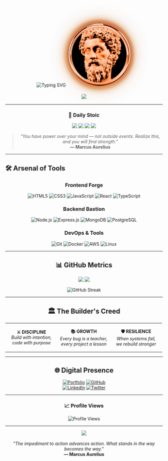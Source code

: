 <div align="center">

<img src="https://readme-typing-svg.herokuapp.com?font=Orbitron&size=35&pause=1000&color=D87B46&center=true&vCenter=true&width=600&lines=Sanderson+Nyange;Stoic+%E2%80%A2+Builder+%E2%80%A2+Thinker" alt="Typing SVG" />

<div style="position: relative; display: inline-block; margin: 20px 0;">
  <div style="position: absolute; top: -10px; left: -10px; right: -10px; bottom: -10px; background: radial-gradient(circle, rgba(216, 123, 70, 0.6) 0%, rgba(232, 179, 116, 0.4) 50%, rgba(196, 106, 53, 0.2) 100%); border-radius: 50%; filter: blur(8px); animation: pulse 2s infinite;"></div>
  <div style="position: absolute; top: -5px; left: -5px; right: -5px; bottom: -5px; background: linear-gradient(45deg, #d87b46, #e8b374, #c46a35, #d87b46); border-radius: 50%; filter: blur(4px); animation: rotate 3s linear infinite;"></div>
  <img src="https://github.com/nyvnge/nyvnge/blob/main/101863068.png" width="200px" alt="Marcus Aurelius Profile" style="position: relative; border-radius: 50%; border: 3px solid #d87b46; box-shadow: 0 0 20px rgba(216, 123, 70, 0.7), 0 0 40px rgba(232, 179, 116, 0.5), 0 0 60px rgba(196, 106, 53, 0.3);" />
</div>

<br/>

<img src="https://capsule-render.vercel.app/api?type=waving&color=gradient&customColorList=6,7,8,9&height=120&section=header&text=Philosophy%20in%20Code&fontSize=30&fontColor=FFD700&animation=fadeIn" />

</div>

---

<div align="center">

### 💭 **Daily Stoic**
<img src="https://img.shields.io/badge/💪-Discipline-d87b46?style=for-the-badge&labelColor=2d1810&color=d87b46" />
<img src="https://img.shields.io/badge/🧠-Wisdom-e8b374?style=for-the-badge&labelColor=2d1810&color=e8b374" />
<img src="https://img.shields.io/badge/⚖️-Justice-c46a35?style=for-the-badge&labelColor=2d1810&color=c46a35" />
<img src="https://img.shields.io/badge/💎-Courage-8b4513?style=for-the-badge&labelColor=2d1810&color=8b4513" />

> *"You have power over your mind — not outside events. Realize this, and you will find strength."*  
> **— Marcus Aurelius**

</div>

---

## 🛠️ **Arsenal of Tools**

<div align="center">

### Frontend Forge
![HTML5](https://img.shields.io/badge/HTML5-E34F26?style=for-the-badge&logo=html5&logoColor=white)
![CSS3](https://img.shields.io/badge/CSS3-1572B6?style=for-the-badge&logo=css3&logoColor=white)
![JavaScript](https://img.shields.io/badge/JavaScript-F7DF1E?style=for-the-badge&logo=javascript&logoColor=black)
![React](https://img.shields.io/badge/React-20232A?style=for-the-badge&logo=react&logoColor=61DAFB)
![TypeScript](https://img.shields.io/badge/TypeScript-007ACC?style=for-the-badge&logo=typescript&logoColor=white)

### Backend Bastion  
![Node.js](https://img.shields.io/badge/Node.js-339933?style=for-the-badge&logo=nodedotjs&logoColor=white)
![Express.js](https://img.shields.io/badge/Express.js-000000?style=for-the-badge&logo=express&logoColor=white)
![MongoDB](https://img.shields.io/badge/MongoDB-4EA94B?style=for-the-badge&logo=mongodb&logoColor=white)
![PostgreSQL](https://img.shields.io/badge/PostgreSQL-316192?style=for-the-badge&logo=postgresql&logoColor=white)

### DevOps & Tools
![Git](https://img.shields.io/badge/Git-F05032?style=for-the-badge&logo=git&logoColor=white)
![Docker](https://img.shields.io/badge/Docker-2CA5E0?style=for-the-badge&logo=docker&logoColor=white)
![AWS](https://img.shields.io/badge/AWS-FF9900?style=for-the-badge&logo=amazonaws&logoColor=white)
![Linux](https://img.shields.io/badge/Linux-FCC624?style=for-the-badge&logo=linux&logoColor=black)

</div>

---

<div align="center">

## 📊 **GitHub Metrics**

<img height="180em" src="https://github-readme-stats.vercel.app/api?username=nyvnge&show_icons=true&theme=dark&bg_color=0d1117&title_color=d87b46&text_color=ffffff&icon_color=e8b374&border_color=c46a35" />
<img height="180em" src="https://github-readme-stats.vercel.app/api/top-langs/?username=nyvnge&layout=compact&theme=dark&bg_color=0d1117&title_color=d87b46&text_color=ffffff&border_color=c46a35" />

<br/>

![GitHub Streak](https://github-readme-streak-stats.herokuapp.com/?user=nyvnge&theme=dark&background=0d1117&ring=d87b46&fire=e8b374&currStreakLabel=c46a35&border=c46a35)

</div>

---

<div align="center">

## 🏛️ **The Builder's Creed**

<table>
<tr>
<td align="center" width="33%">

**⚔️ DISCIPLINE**  
*Build with intention,*  
*code with purpose*

</td>
<td align="center" width="33%">

**📚 GROWTH**  
*Every bug is a teacher,*  
*every project a lesson*

</td>
<td align="center" width="33%">

**🛡️ RESILIENCE**  
*When systems fail,*  
*we rebuild stronger*

</td>
</tr>
</table>

</div>

---

<div align="center">

## 🌐 **Digital Presence**

[![Portfolio](https://img.shields.io/badge/Portfolio-FF5722?style=for-the-badge&logo=google-chrome&logoColor=white)](https://your-portfolio-url.com)
[![GitHub](https://img.shields.io/badge/GitHub-181717?style=for-the-badge&logo=github&logoColor=white)](https://github.com/nyvnge)  
[![LinkedIn](https://img.shields.io/badge/LinkedIn-0A66C2?style=for-the-badge&logo=linkedin&logoColor=white)](https://linkedin.com/in/sanderson-nyange)
[![Twitter](https://img.shields.io/badge/Twitter-1DA1F2?style=for-the-badge&logo=twitter&logoColor=white)](https://twitter.com/your-handle)

---

### 📈 **Profile Views**
![Profile Views](https://komarev.com/ghpvc/?username=nyvnge&color=d87b46&style=for-the-badge&label=Visitors)

---

<img src="https://capsule-render.vercel.app/api?type=waving&color=gradient&customColorList=6,7,8,9&height=100&section=footer&text=Craft%20Your%20Life%20as%20You%20Craft%20Your%20Code&fontSize=20&fontColor=FFD700&animation=fadeIn" />

*"The impediment to action advances action. What stands in the way becomes the way."*  
**— Marcus Aurelius**

</div>
